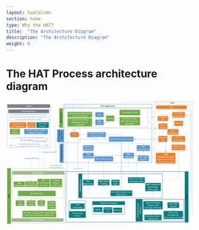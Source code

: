 ```yaml
---
layout: twoColumn
section: home
type: Why the HAT?
title:  "The Architecture Diagram"
description: "The Architecture Diagram"
weight: 6
---
```


# The HAT Process architecture diagram

![HAT Ecosystem Architecture and Processes](https://raw.githubusercontent.com/Hub-of-all-Things/open-source-developer-portal/master/app/images/hat-architecture.png "HAT Ecosystem Architecture and Processes")
